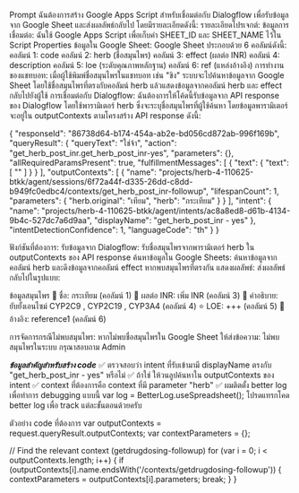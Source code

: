 Prompt
ฉันต้องการสร้าง Google Apps Script สำหรับเชื่อมต่อกับ Dialogflow เพื่อรับข้อมูลจาก Google Sheet และส่งผลลัพธ์กลับไป โดยมีรายละเอียดดังนี้:
รายละเอียดโปรเจกต์:
ข้อมูลการเชื่อมต่อ: ฉันใช้ Google Apps Script เพื่อเก็บค่า SHEET_ID และ SHEET_NAME ไว้ใน Script Properties
ข้อมูลใน Google Sheet: Google Sheet ประกอบด้วย 6 คอลัมน์ดังนี้:
คอลัมน์ 1: code
คอลัมน์ 2: herb (ชื่อสมุนไพร)
คอลัมน์ 3: effect (ผลต่อ INR)
คอลัมน์ 4: description
คอลัมน์ 5: loe (ระดับคุณภาพหลักฐาน)
คอลัมน์ 6: ref (แหล่งอ้างอิง)
การทำงานของแชทบอท:
เมื่อผู้ใช้พิมพ์ชื่อสมุนไพรในแชทบอท เช่น "ขิง" ระบบจะไปค้นหาข้อมูลจาก Google Sheet โดยใช้ชื่อสมุนไพรที่ตรงกับคอลัมน์ herb แล้วแสดงข้อมูลจากคอลัมน์ herb และ effect กลับไปยังผู้ใช้
การเชื่อมต่อกับ Dialogflow:
ฉันต้องการให้โค้ดนี้รับข้อมูลจาก API response ของ Dialogflow โดยใช้พารามิเตอร์ herb ซึ่งจะระบุชื่อสมุนไพรที่ผู้ใช้ค้นหา โดยข้อมูลพารามิเตอร์จะอยู่ใน outputContexts ตามโครงสร้าง API response ดังนี้:

{
  "responseId": "86738d64-b174-454a-ab2e-bd056cd872ab-996f169b",
  "queryResult": {
    "queryText": "ใช่จ้า",
    "action": "get_herb_post_inr.get_herb_post_inr-yes",
    "parameters": {},
    "allRequiredParamsPresent": true,
    "fulfillmentMessages": [
      {
        "text": {
          "text": [
            ""
          ]
        }
      }
    ],
    "outputContexts": [
      {
        "name": "projects/herb-4-110625-btkk/agent/sessions/6f72a44f-d335-26dd-c8dd-b949fc0edbc4/contexts/get_herb_post_inr-followup",
        "lifespanCount": 1,
        "parameters": {
          "herb.original": "เทียม",
          "herb": "กระเทียม"
        }
      }
    ],
    "intent": {
      "name": "projects/herb-4-110625-btkk/agent/intents/ac8a8ed8-d61b-4134-9b4c-527dc7a6d9aa",
      "displayName": "get_herb_post_inr - yes"
    },
    "intentDetectionConfidence": 1,
    "languageCode": "th"
  }
}

ฟังก์ชันที่ต้องการ:
รับข้อมูลจาก Dialogflow: รับชื่อสมุนไพรจากพารามิเตอร์ herb ใน outputContexts ของ API response
ค้นหาข้อมูลใน Google Sheets: ค้นหาข้อมูลจากคอลัมน์ herb และดึงข้อมูลจากคอลัมน์ effect หากพบสมุนไพรที่ตรงกัน
แสดงผลลัพธ์: ส่งผลลัพธ์กลับไปในรูปแบบ:

ข้อมูลสมุนไพร
🌿 ชื่อ: กระเทียม (คอลัมน์ 1)
🔎 ผลต่อ INR: เพิ่ม INR (คอลัมน์ 3)
📖 คำอธิบาย: ยับยั้งเอนไซม์ CYP2C9 , CYP2C19 , CYP3A4 (คอลัมน์ 4)
⭐️ LOE: +++ (คอลัมน์ 5)
🔗 อ้างอิง: reference1 (คอลัมน์ 6)

การจัดการกรณีไม่พบสมุนไพร: หากไม่พบชื่อสมุนไพรใน Google Sheet ให้ส่งข้อความ:
ไม่พบสมุนไพรในระบบ กรุณาสอบถาม Admin

***ข้อมูลสำคัญสำหรับสร้าง code***
✅ ตรวจสอบว่า intent ที่รับเข้ามามี displayName ตรงกับ "get_herb_post_inr - yes" หรือไม่
✅ ถ้าใช่ ให้วนลูปค้นหาใน outputContexts ของ intent
✅ context ที่ต้องการคือ context ที่มี parameter "herb"
✅ ผมติตตั้ง better log เพื่อทำการ debugging แบบนี้ var log = BetterLog.useSpreadsheet(); โปรดแทรกโคด better log เพื่อ track แต่ละขั้นตอนด้วยครับ

ตัวอย่าง code ที่ต้องการ
  var outputContexts = request.queryResult.outputContexts;
  var contextParameters = {};
  
  // Find the relevant context (getdrugdosing-followup)
  for (var i = 0; i < outputContexts.length; i++) {
    if (outputContexts[i].name.endsWith('/contexts/getdrugdosing-followup')) {
      contextParameters = outputContexts[i].parameters;
      break;
    }
  }
